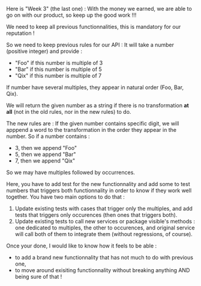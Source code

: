 Here is "Week 3" (the last one) :
With the money we earned, we are able to go on with our product, so keep up the good work !!!

We need to keep all previous functionnalities, this is mandatory for our reputation !

So we need to keep previous rules for our API :
It will take a number (positive integer) and provide :
- "Foo" if this number is multiple of 3
- "Bar" if this number is multiple of 5
- "Qix" if this number is multiple of 7

If number have several multiples, they appear in natural order (Foo, Bar, Qix).

We will return the given number as a string if there is no transformation **at all** (not in the old rules, nor in the new rules) to do.

The new rules are :
If the given number contains specific digit, we will apppend a word to the transformation in the order they appear in the number.
So if a number contains :
- 3, then we append "Foo"
- 5, then we append "Bar"
- 7, then we append "Qix"

So we may have multiples followed by occurrences.

Here, you have to add test for the new functionnality and add some to test numbers that triggers both functionnality in order to know if they work well together.
You have two main options to do that :
1. Update existing tests with cases that trigger only the multiples, and add tests that triggers only occurences (then ones that triggers both).
2. Update existing tests to call new services or package visible's methods : one dedicated to multiples, the other to occurences, and original service will call both of them to integrate them (without regressions, of course).


Once your done, I would like to know how it feels to be able :
- to add a brand new functionnality that has not much to do with previous one, 
- to move around exisiting functionnality without breaking anything AND being sure of that !

